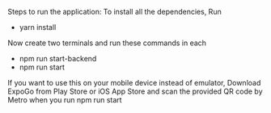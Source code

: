 Steps to run the application: 
To install all the dependencies, Run
- yarn install

Now create two terminals and run these commands in each
- npm run start-backend
- npm run start

If you want to use this on your mobile device instead of emulator,
Download ExpoGo from Play Store or iOS App Store and scan the provided QR code by Metro when you run 
npm run start
